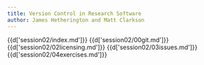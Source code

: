 ```yaml
---
title: Version Control in Research Software 
author: James Hetherington and Matt Clarkson
---
```


{{d['session02/index.md']}}
{{d['session02/00git.md']}}
{{d['session02/02licensing.md']}}
{{d['session02/03issues.md']}}
{{d['session02/04exercises.md']}}
